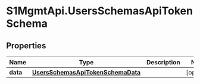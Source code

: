 # S1MgmtApi.UsersSchemasApiTokenSchema

## Properties
Name | Type | Description | Notes
------------ | ------------- | ------------- | -------------
**data** | [**UsersSchemasApiTokenSchemaData**](UsersSchemasApiTokenSchemaData.md) |  | [optional] 


